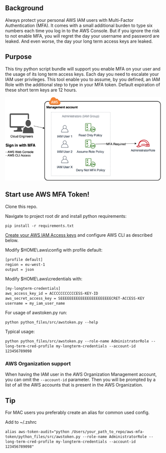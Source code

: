 ## Background
Always protect your personal AWS IAM users with Multi-Factor Authentication (MFA). It comes with a small additional burden to type six numbers each time you log in to the AWS Console. But if you ignore the risk to not enable MFA, you will regret the day your username and password are leaked. And even worse, the day your long term access keys are leaked.  

## Purpose
This tiny python script bundle will support you enable MFA on your user and the usage of its long term access keys. Each day you need to escalate your IAM user privileges. This tool enable you to assume, by you defined, an IAM Role with the additional step to type in your MFA token. Default expiration of these short term keys are 12 hours.

![architecture](docs/management-account-access.png)
## Start use AWS MFA Token! 

Clone this repo.  

Navigate to project root dir and install python requirements:
```
pip install -r requirements.txt
```

[Create your AWS IAM Access keys][1] and configure AWS CLI as described below.   

Modify $HOME\\.aws\config with profile default:
```
[profile default]
region = eu-west-1
output = json
```

Modify $HOME\\.aws\credentials with: 
```
[my-longterm-credentials]
aws_access_key_id = ACCCCCCCCCCCESS-KEY-ID
aws_secret_access_key = SEEEEEEEEEEEEEEEEEEEEEEECRET-ACCESS-KEY
username = my_iam_user_name
```

For usage of awstoken.py run:
```
python python_files/src/awstoken.py --help 
```

Typical usage:
```
python python_files/src/awstoken.py --role-name AdministratorRole --long-term-cred-profile my-longterm-credentials --account-id 123456789098
```

### AWS Organization support
When having the IAM user in the AWS Organization Management account, you can omit the ```--account-id``` parameter. Then you will be prompted by a list of all the AWS accounts that is present in the AWS Organization.

## Tip
For MAC users you preferably create an alias for common used config.  

Add to ~/.zshrc
```
alias aws-token-audit="python /Users/your_path_to_repo/aws-mfa-token/python_files/src/awstoken.py --role-name AdministratorRole --long-term-cred-profile my-longterm-credentials --account-id 123456789098"

```

[1]: https://docs.aws.amazon.com/IAM/latest/UserGuide/id_credentials_access-keys.html#Using_CreateAccessKey